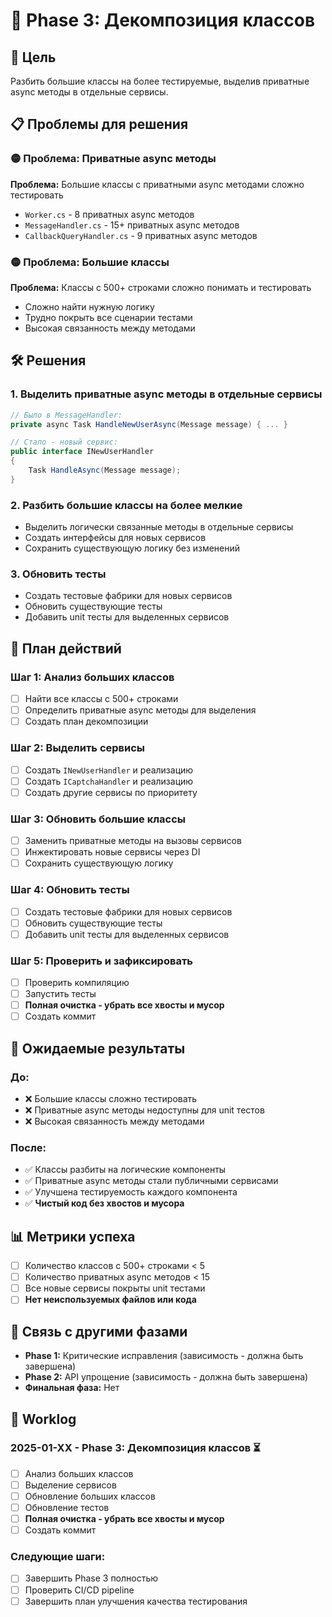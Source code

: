 # 🔧 Phase 3: Декомпозиция классов

## 🎯 Цель
Разбить большие классы на более тестируемые, выделив приватные async методы в отдельные сервисы.

## 📋 Проблемы для решения

### 🟡 Проблема: Приватные async методы
**Проблема:** Большие классы с приватными async методами сложно тестировать
- `Worker.cs` - 8 приватных async методов
- `MessageHandler.cs` - 15+ приватных async методов
- `CallbackQueryHandler.cs` - 9 приватных async методов

### 🟡 Проблема: Большие классы
**Проблема:** Классы с 500+ строками сложно понимать и тестировать
- Сложно найти нужную логику
- Трудно покрыть все сценарии тестами
- Высокая связанность между методами

## 🛠️ Решения

### 1. Выделить приватные async методы в отдельные сервисы
```csharp
// Было в MessageHandler:
private async Task HandleNewUserAsync(Message message) { ... }

// Стало - новый сервис:
public interface INewUserHandler
{
    Task HandleAsync(Message message);
}
```

### 2. Разбить большие классы на более мелкие
- Выделить логически связанные методы в отдельные сервисы
- Создать интерфейсы для новых сервисов
- Сохранить существующую логику без изменений

### 3. Обновить тесты
- Создать тестовые фабрики для новых сервисов
- Обновить существующие тесты
- Добавить unit тесты для выделенных сервисов

## 📝 План действий

### Шаг 1: Анализ больших классов
- [ ] Найти все классы с 500+ строками
- [ ] Определить приватные async методы для выделения
- [ ] Создать план декомпозиции

### Шаг 2: Выделить сервисы
- [ ] Создать `INewUserHandler` и реализацию
- [ ] Создать `ICaptchaHandler` и реализацию
- [ ] Создать другие сервисы по приоритету

### Шаг 3: Обновить большие классы
- [ ] Заменить приватные методы на вызовы сервисов
- [ ] Инжектировать новые сервисы через DI
- [ ] Сохранить существующую логику

### Шаг 4: Обновить тесты
- [ ] Создать тестовые фабрики для новых сервисов
- [ ] Обновить существующие тесты
- [ ] Добавить unit тесты для выделенных сервисов

### Шаг 5: Проверить и зафиксировать
- [ ] Проверить компиляцию
- [ ] Запустить тесты
- [ ] **Полная очистка - убрать все хвосты и мусор**
- [ ] Создать коммит

## 🎯 Ожидаемые результаты

### До:
- ❌ Большие классы сложно тестировать
- ❌ Приватные async методы недоступны для unit тестов
- ❌ Высокая связанность между методами

### После:
- ✅ Классы разбиты на логические компоненты
- ✅ Приватные async методы стали публичными сервисами
- ✅ Улучшена тестируемость каждого компонента
- ✅ **Чистый код без хвостов и мусора**

## 📊 Метрики успеха
- [ ] Количество классов с 500+ строками < 5
- [ ] Количество приватных async методов < 15
- [ ] Все новые сервисы покрыты unit тестами
- [ ] **Нет неиспользуемых файлов или кода**

## 🔄 Связь с другими фазами
- **Phase 1:** Критические исправления (зависимость - должна быть завершена)
- **Phase 2:** API упрощение (зависимость - должна быть завершена)
- **Финальная фаза:** Нет

## 📝 Worklog

### 2025-01-XX - Phase 3: Декомпозиция классов ⏳
- [ ] Анализ больших классов
- [ ] Выделение сервисов
- [ ] Обновление больших классов
- [ ] Обновление тестов
- [ ] **Полная очистка - убрать все хвосты и мусор**
- [ ] Создать коммит

### Следующие шаги:
- [ ] Завершить Phase 3 полностью
- [ ] Проверить CI/CD pipeline
- [ ] Завершить план улучшения качества тестирования 